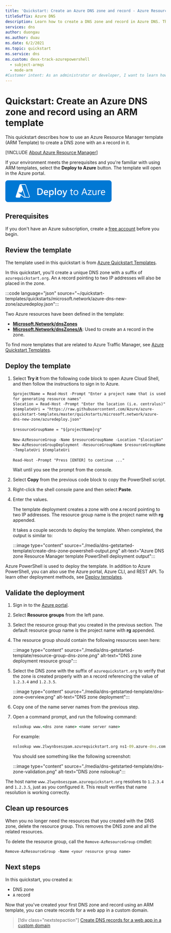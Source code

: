 ```yaml
---
title: 'Quickstart: Create an Azure DNS zone and record - Azure Resource Manager template (ARM template)'
titleSuffix: Azure DNS
description: Learn how to create a DNS zone and record in Azure DNS. This is a step-by-step quickstart to create and manage your first DNS zone and record using Azure Resource Manager template (ARM template).
services: dns
author: duongau
ms.author: duau
ms.date: 6/2/2021
ms.topic: quickstart
ms.service: dns
ms.custom: devx-track-azurepowershell
  - subject-armqs
  - mode-arm
#Customer intent: As an administrator or developer, I want to learn how to configure Azure DNS using Azure ARM template so I can use Azure DNS for my name resolution.
---
```


# Quickstart: Create an Azure DNS zone and record using an ARM template

This quickstart describes how to use an Azure Resource Manager template (ARM Template) to create a DNS zone with an `A` record in it.

[!INCLUDE [About Azure Resource Manager](../../includes/resource-manager-quickstart-introduction.md)]

If your environment meets the prerequisites and you're familiar with using ARM templates, select the **Deploy to Azure** button. The template will open in the Azure portal.

[![Deploy to Azure](../media/template-deployments/deploy-to-azure.svg)](https://portal.azure.com/#create/Microsoft.Template/uri/https%3A%2F%2Fraw.githubusercontent.com%2FAzure%2Fazure-quickstart-templates%2Fmaster%2Fquickstarts%2Fmicrosoft.network%2Fazure-dns-new-zone%2Fazuredeploy.json)

## Prerequisites

If you don't have an Azure subscription, create a [free account](https://azure.microsoft.com/free/?WT.mc_id=A261C142F) before you begin.

## Review the template

The template used in this quickstart is from [Azure Quickstart Templates](https://azure.microsoft.com/resources/templates/azure-dns-new-zone).

In this quickstart, you'll create a unique DNS zone with a suffix of `azurequickstart.org`. An `A` record pointing to two IP addresses will also be placed in the zone.

:::code language="json" source="~/quickstart-templates/quickstarts/microsoft.network/azure-dns-new-zone/azuredeploy.json":::

Two Azure resources have been defined in the template:

- [**Microsoft.Network/dnsZones**](/azure/templates/microsoft.network/dnsZones)
- [**Microsoft.Network/dnsZones/A**](/azure/templates/microsoft.network/dnsZones/A): Used to create an `A` record in the zone.

To find more templates that are related to Azure Traffic Manager, see [Azure Quickstart Templates](https://azure.microsoft.com/resources/templates/?resourceType=Microsoft.Network&pageNumber=1&sort=Popular).

## Deploy the template

1. Select **Try it** from the following code block to open Azure Cloud Shell, and then follow the instructions to sign in to Azure.

    ```azurepowershell-interactive
    $projectName = Read-Host -Prompt "Enter a project name that is used for generating resource names"
    $location = Read-Host -Prompt "Enter the location (i.e. centralus)"
    $templateUri = "https://raw.githubusercontent.com/Azure/azure-quickstart-templates/master/quickstarts/microsoft.network/azure-dns-new-zone/azuredeploy.json"

    $resourceGroupName = "${projectName}rg"

    New-AzResourceGroup -Name $resourceGroupName -Location "$location"
    New-AzResourceGroupDeployment -ResourceGroupName $resourceGroupName -TemplateUri $templateUri

    Read-Host -Prompt "Press [ENTER] to continue ..."
    ```

    Wait until you see the prompt from the console.

1. Select **Copy** from the previous code block to copy the PowerShell script.

1. Right-click the shell console pane and then select **Paste**.

1. Enter the values.

    The template deployment creates a zone with one `A` record pointing to two IP addresses. The resource group name is the project name with **rg** appended.

    It takes a couple seconds to deploy the template. When completed, the output is similar to:

    :::image type="content" source="./media/dns-getstarted-template/create-dns-zone-powershell-output.png" alt-text="Azure DNS zone Resource Manager template PowerShell deployment output":::

Azure PowerShell is used to deploy the template. In addition to Azure PowerShell, you can also use the Azure portal, Azure CLI, and REST API. To learn other deployment methods, see [Deploy templates](../azure-resource-manager/templates/deploy-portal.md).

## Validate the deployment

1. Sign in to the [Azure portal](https://portal.azure.com).

1. Select **Resource groups** from the left pane.

1. Select the resource group that you created in the previous section. The default resource group name is the project name with **rg** appended.

1. The resource group should contain the following resources seen here:

    :::image type="content" source="./media/dns-getstarted-template/resource-group-dns-zone.png" alt-text="DNS zone deployment resource group":::

1. Select the DNS zone with the suffix of `azurequickstart.org` to verify that the zone is created properly with an `A` record referencing the value of `1.2.3.4` and `1.2.3.5`.

    :::image type="content" source="./media/dns-getstarted-template/dns-zone-overview.png" alt-text="DNS zone deployment":::

1. Copy one of the name server names from the previous step.

1. Open a command prompt, and run the following command:

   ```cmd
   nslookup www.<dns zone name> <name server name>
   ```

   For example:

   ```cmd
   nslookup www.2lwynbseszpam.azurequickstart.org ns1-09.azure-dns.com.
   ```

   You should see something like the following screenshot:

    :::image type="content" source="./media/dns-getstarted-template/dns-zone-validation.png" alt-text="DNS zone nslookup":::

The host name `www.2lwynbseszpam.azurequickstart.org` resolves to `1.2.3.4` and `1.2.3.5`, just as you configured it. This result verifies that name resolution is working correctly.

## Clean up resources

When you no longer need the resources that you created with the DNS zone, delete the resource group. This removes the DNS zone and all the related resources.

To delete the resource group, call the `Remove-AzResourceGroup` cmdlet:

```azurepowershell-interactive
Remove-AzResourceGroup -Name <your resource group name>
```

## Next steps

In this quickstart, you created a:

- DNS zone
- `A` record

Now that you've created your first DNS zone and record using an ARM template, you can create records for a web app in a custom domain.

> [!div class="nextstepaction"]
> [Create DNS records for a web app in a custom domain](./dns-web-sites-custom-domain.md)
